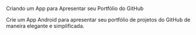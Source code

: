 Criando um App para Apresentar seu Portfólio do GitHub

Crie um App Android para apresentar seu portfólio de projetos do GitHub de maneira elegante e simplificada. 
